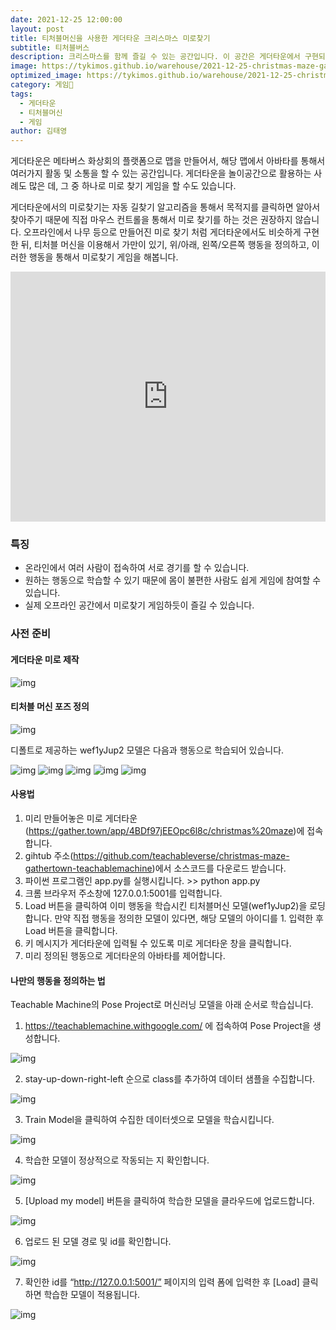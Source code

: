 ```yaml
---
date: 2021-12-25 12:00:00
layout: post
title: 티처블머신을 사용한 게더타운 크리스마스 미로찾기
subtitle: 티처블버스
description: 크리스마스를 함께 즐길 수 있는 공간입니다. 이 공간은 게더타운에서 구현되었고, 티처블머신을 통해 사용자가 원하는 행동으로 제어 방법을 정의할 수 있습니다.
image: https://tykimos.github.io/warehouse/2021-12-25-christmas-maze-gathertown-teachablemachine_title_0.jpg
optimized_image: https://tykimos.github.io/warehouse/2021-12-25-christmas-maze-gathertown-teachablemachine_title_0.jpg
category: 게임
tags:
  - 게더타운
  - 티처블머신
  - 게임
author: 김태영
---
```

게더타운은 메타버스 화상회의 플랫폼으로 맵을 만들어서, 해당 맵에서 아바타를 통해서 여러가지 활동 및 소통을 할 수 있는 공간입니다. 게더타운을 놀이공간으로 활용하는 사례도 많은 데, 그 중 하나로 미로 찾기 게임을 할 수도 있습니다.

게더타운에서의 미로찾기는 자동 길찾기 알고리즘을 통해서 목적지를 클릭하면 알아서 찾아주기 때문에 직접 마우스 컨트롤을 통해서 미로 찾기를 하는 것은 권장하지 않습니다. 오프라인에서 나무 등으로 만들어진 미로 찾기 처럼 게더타운에서도 비슷하게 구현한 뒤, 티처블 머신을 이용해서 가만이 있기, 위/아래, 왼쪽/오른쪽 행동을 정의하고, 이러한 행동을 통해서 미로찾기 게임을 해봅니다.

<iframe width="100%" height="400" src="https://www.youtube.com/embed/06PkLEtzNDM" title="YouTube video player" frameborder="0" allow="accelerometer; autoplay; clipboard-write; encrypted-media; gyroscope; picture-in-picture" allowfullscreen></iframe>

### 특징
* 온라인에서 여러 사람이 접속하여 서로 경기를 할 수 있습니다.
* 원하는 행동으로 학습할 수 있기 때문에 몸이 불편한 사람도 쉽게 게임에 참여할 수 있습니다. 
* 실제 오프라인 공간에서 미로찾기 게임하듯이 즐길 수 있습니다. 

### 사전 준비

#### 게더타운 미로 제작

![img](https://tykimos.github.io/warehouse/2021-12-25-christmas-maze-gathertown-teachablemachine_gathertown.jpg)

#### 티처블 머신 포즈 정의

![img](https://tykimos.github.io/warehouse/2021-12-25-christmas-maze-gathertown-teachablemachine_tmmodel.jpg)

디폴트로 제공하는 wef1yJup2 모델은 다음과 행동으로 학습되어 있습니다. 

![img](https://tykimos.github.io/warehouse/2021-12-25-christmas-maze-gathertown-teachablemachine_tmmodel_stay.jpg)
![img](https://tykimos.github.io/warehouse/2021-12-25-christmas-maze-gathertown-teachablemachine_tmmodel_up.jpg)
![img](https://tykimos.github.io/warehouse/2021-12-25-christmas-maze-gathertown-teachablemachine_tmmodel_down.jpg)
![img](https://tykimos.github.io/warehouse/2021-12-25-christmas-maze-gathertown-teachablemachine_tmmodel_right.jpg)
![img](https://tykimos.github.io/warehouse/2021-12-25-christmas-maze-gathertown-teachablemachine_tmmodel_left.jpg)

#### 사용법

1. 미리 만들어놓은 미로 게더타운(https://gather.town/app/4BDf97jEEOpc6l8c/christmas%20maze)에 접속합니다.
1. gihtub 주소(https://github.com/teachableverse/christmas-maze-gathertown-teachablemachine)에서 소스코드를 다운로드 받습니다. 
1. 파이썬 프로그램인 app.py를 실행시킵니다. >> python app.py
1. 크롬 브라우저 주소창에 127.0.0.1:5001를 입력합니다.
1. Load 버튼을 클릭하여 이미 행동을 학습시킨 티처블머신 모델(wef1yJup2)을 로딩합니다. 만약 직접 행동을 정의한 모델이 있다면, 해당 모델의 아이디를 1. 입력한 후 Load 버튼을 클릭합니다.
1. 키 메시지가 게더타운에 입력될 수 있도록 미로 게더타운 창을 클릭합니다.
1. 미리 정의된 행동으로 게더타운의 아바타를 제어합니다.

#### 나만의 행동을 정의하는 법

Teachable Machine의 Pose Project로 머신러닝 모델을 아래 순서로 학습십니다. 

1. https://teachablemachine.withgoogle.com/ 에 접속하여 Pose Project을 생성합니다.

![img](https://tykimos.github.io/warehouse/2021-12-25-christmas-maze-gathertown-teachablemachine_tmmodel_training_0.jpg)

2. stay-up-down-right-left 순으로 class를 추가하여 데이터 샘플을 수집합니다.

![img](https://tykimos.github.io/warehouse/2021-12-25-christmas-maze-gathertown-teachablemachine_tmmodel_training_1.jpg)

3. Train Model을 클릭하여 수집한 데이터셋으로 모델을 학습시킵니다.

![img](https://tykimos.github.io/warehouse/2021-12-25-christmas-maze-gathertown-teachablemachine_tmmodel_training_2.jpg)

4. 학습한 모델이 정상적으로 작동되는 지 확인합니다.

![img](https://tykimos.github.io/warehouse/2021-12-25-christmas-maze-gathertown-teachablemachine_tmmodel_training_3.jpg)

5. [Upload my model] 버튼을 클릭하여 학습한 모델을 클라우드에 업로드합니다.

![img](https://tykimos.github.io/warehouse/2021-12-25-christmas-maze-gathertown-teachablemachine_tmmodel_training_4.jpg)

6. 업로드 된 모델 경로 및 id를 확인합니다. 

![img](https://tykimos.github.io/warehouse/2021-12-25-christmas-maze-gathertown-teachablemachine_tmmodel_training_5.jpg)

7. 확인한 id를 “http://127.0.0.1:5001/” 페이지의 입력 폼에 입력한 후 [Load] 클릭하면 학습한 모델이 적용됩니다.

![img](https://tykimos.github.io/warehouse/2021-12-25-christmas-maze-gathertown-teachablemachine_tmmodel_training_6.jpg)